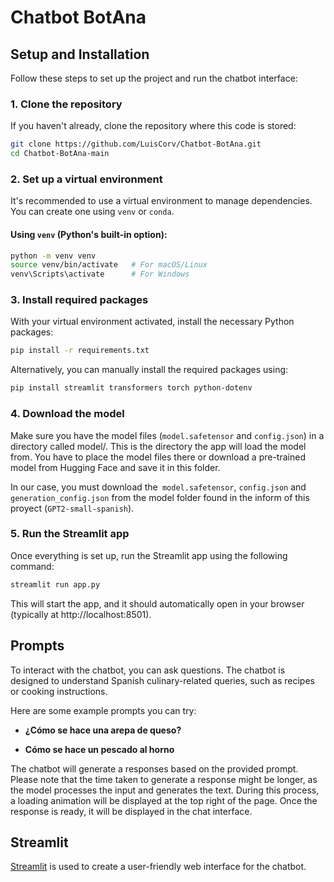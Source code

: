 # Chatbot BotAna


## Setup and Installation

Follow these steps to set up the project and run the chatbot interface:

### 1. Clone the repository
If you haven't already, clone the repository where this code is stored:
```bash
git clone https://github.com/LuisCorv/Chatbot-BotAna.git
cd Chatbot-BotAna-main
```

### 2. Set up a virtual environment
It's recommended to use a virtual environment to manage dependencies. You can create one using `venv` or `conda`.

#### Using `venv` (Python's built-in option):
```bash
python -m venv venv
source venv/bin/activate   # For macOS/Linux
venv\Scripts\activate      # For Windows
```

### 3. Install required packages
With your virtual environment activated, install the necessary Python packages:

``` bash
pip install -r requirements.txt
```
Alternatively, you can manually install the required packages using:

``` bash
pip install streamlit transformers torch python-dotenv
```

### 4. Download the model

Make sure you have the model files (`model.safetensor` and `config.json`) in a directory called model/. This is the directory the app will load the model from. You have to place the model files there or download a pre-trained model from Hugging Face and save it in this folder.

In our case, you must download the` model.safetensor`, `config.json` and `generation_config.json` from the model folder found in the inform of this proyect (`GPT2-small-spanish`).

### 5. Run the Streamlit app
Once everything is set up, run the Streamlit app using the following command:

```bash
streamlit run app.py
```

This will start the app, and it should automatically open in your browser (typically at http://localhost:8501).

## Prompts

To interact with the chatbot, you can ask questions. The chatbot is designed to understand Spanish culinary-related queries, such as recipes or cooking instructions.

Here are some example prompts you can try:

- **¿Cómo se hace una arepa de queso?**  

- **Cómo se hace un pescado al horno**  

The chatbot will generate a responses based on the provided prompt. Please note that the time taken to generate a response might be longer, as the model processes the input and generates the text. During this process, a loading animation will be displayed at the top right of the page. Once the response is ready, it will be displayed in the chat interface.




## Streamlit
[Streamlit](https://streamlit.io/)  is used to create a user-friendly web interface for the chatbot.